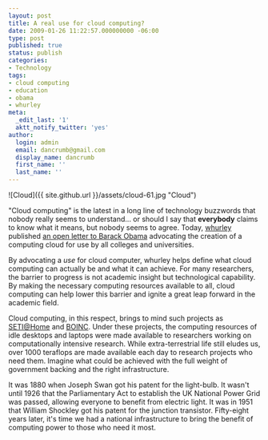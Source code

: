 ```yaml
---
layout: post
title: A real use for cloud computing?
date: 2009-01-26 11:22:57.000000000 -06:00
type: post
published: true
status: publish
categories:
- Technology
tags:
- cloud computing
- education
- obama
- whurley
meta:
  _edit_last: '1'
  aktt_notify_twitter: 'yes'
author:
  login: admin
  email: dancrumb@gmail.com
  display_name: dancrumb
  first_name: ''
  last_name: ''
---
```

![Cloud]({{ site.github.url }}/assets/cloud-61.jpg "Cloud")

"Cloud computing" is the latest in a long line of technology buzzwords that nobody really seems to understand... or should I say that **everybody** claims to know what it means, but nobody seems to agree. Today, [whurley](http://whurley.com/ "whurley's home page") published [an open letter to Barack Obama](http://weblog.infoworld.com/whurley/archives/2009/01/cloud_computing.html "Open Letter to Obama") advocating the creation of a computing cloud for use by all colleges and universities.

By advocating a _use_ for cloud computer, whurley helps define what cloud computing can actually be and what it can achieve. For many researchers, the barrier to progress is not academic insight but technological capability. By making the necessary computing resources available to all, cloud computing can help lower this barrier and ignite a great leap forward in the academic field.

Cloud computing, in this respect, brings to mind such projects as [SETI@Home](http://setiathome.berkeley.edu/ "SETI@Home Homepage") and [BOINC](http://boinc.berkeley.edu/ "BOINC Homepage"). Under these projects, the computing resources of idle desktops and laptops were made available to researchers working on computationally intensive research. While extra-terrestrial life still eludes us, over 1000 teraflops are made available each day to research projects who need them. Imagine what could be achieved with the full weight of government backing and the right infrastructure.

It was 1880 when Joseph Swan got his patent for the light-bulb. It wasn't until 1926 that the Parliamentary Act to establish the UK National Power Grid was passed, allowing everyone to benefit from electric light. It was in 1951 that William Shockley got his patent for the junction transistor. Fifty-eight years later, it's time we had a national infrastructure to bring the benefit of computing power to those who need it most.

